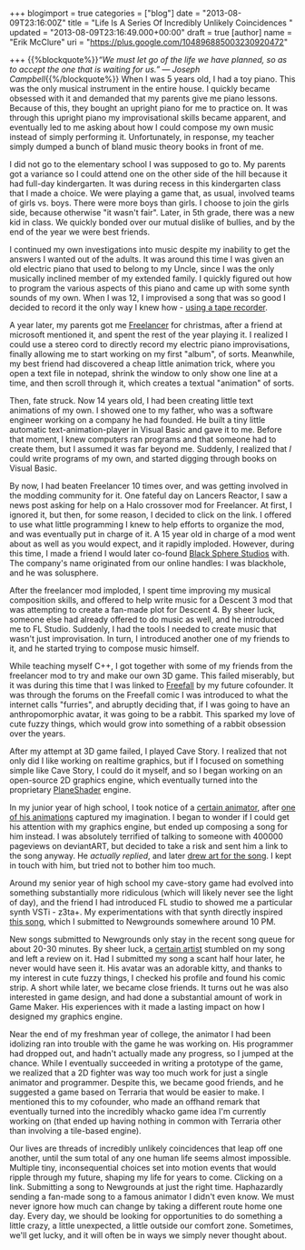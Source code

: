 +++
blogimport = true
categories = ["blog"]
date = "2013-08-09T23:16:00Z"
title = "Life Is A Series Of Incredibly Unlikely Coincidences  "
updated = "2013-08-09T23:16:49.000+00:00"
draft = true
[author]
name = "Erik McClure"
uri = "https://plus.google.com/104896885003230920472"

+++
{{%blockquote%}}*“We must let go of the life we have planned, so as to accept the one that is waiting for us.” — Joseph Campbell*{{%/blockquote%}}
When I was 5 years old, I had a toy piano. This was the only musical instrument in the entire house. I quickly became obsessed with it and demanded that my parents give me piano lessons. Because of this, they bought an upright piano for me to practice on. It was through this upright piano my improvisational skills became apparent, and eventually led to me asking about how I could compose my own music instead of simply performing it. Unfortunately, in response, my teacher simply dumped a bunch of bland music theory books in front of me.

I did not go to the elementary school I was supposed to go to. My parents got a variance so I could attend one on the other side of the hill because it had full-day kindergarten. It was during recess in this kindergarten class that I made a choice. We were playing a game that, as usual, involved teams of girls vs. boys. There were more boys than girls. I choose to join the girls side, because otherwise "it wasn't fair". Later, in 5th grade, there was a new kid in class. We quickly bonded over our mutual dislike of bullies, and by the end of the year we were best friends.

I continued my own investigations into music despite my inability to get the answers I wanted out of the adults. It was around this time I was given an old electric piano that used to belong to my Uncle, since I was the only musically inclined member of my extended family. I quickly figured out how to program the various aspects of this piano and came up with some synth sounds of my own. When I was 12, I improvised a song that was so good I decided to record it the only way I knew how - [using a tape recorder](https://dl.dropboxusercontent.com/u/755994/Crystal_Caverns_12_Crystal_Caverns.mp3). 

A year later, my parents got me [Freelancer](http://en.wikipedia.org/wiki/Freelancer_(video_game)) for christmas, after a friend at microsoft mentioned it, and spent the rest of the year playing it. I realized I could use a stereo cord to directly record my electric piano improvisations, finally allowing me to start working on my first "album", of sorts. Meanwhile, my best friend had discovered a cheap little animation trick, where you open a text file in notepad, shrink the window to only show one line at a time, and then scroll through it, which creates a textual "animation" of sorts.

Then, fate struck. Now 14 years old, I had been creating little text animations of my own. I showed one to my father, who was a software engineer working on a company he had founded. He built a tiny little automatic text-animation-player in Visual Basic and gave it to me. Before that moment, I knew computers ran programs and that someone had to create them, but I assumed it was far beyond me. Suddenly, I realized that *I* could write programs of my own, and started digging through books on Visual Basic.

By now, I had beaten Freelancer 10 times over, and was getting involved in the modding community for it. One fateful day on Lancers Reactor, I saw a news post asking for help on a Halo crossover mod for Freelancer. At first, I ignored it, but then, for some reason, I decided to click on the link. I offered to use what little programming I knew to help efforts to organize the mod, and was eventually put in charge of it. A 15 year old in charge of a mod went about as well as you would expect, and it rapidly imploded. However, during this time, I made a friend I would later co-found [Black Sphere Studios]() with. The company's name originated from our online handles: I was blackhole, and he was solusphere.

After the freelancer mod imploded, I spent time improving my musical composition skills, and offered to help write music for a Descent 3 mod that was attempting to create a fan-made plot for Descent 4. By sheer luck, someone else had already offered to do music as well, and he introduced me to FL Studio. Suddenly, I had the tools I needed to create music that wasn't just improvisation. In turn, I introduced another one of my friends to it, and he started trying to compose music himself. 

While teaching myself C++, I got together with some of my friends from the freelancer mod to try and make our own 3D game. This failed miserably, but it was during this time that I was linked to [Freefall](http://freefall.purrsia.com/) by my future cofounder. It was through the forums on the Freefall comic I was introduced to what the internet calls "furries", and abruptly deciding that, if I was going to have an anthropomorphic avatar, it was going to be a rabbit. This sparked my love of cute fuzzy things, which would grow into something of a rabbit obsession over the years.

After my attempt at 3D game failed, I played Cave Story. I realized that not only did I like working on realtime graphics, but if I focused on something simple like Cave Story, I could do it myself, and so I began working on an open-source 2D graphics engine, which eventually turned into the proprietary [PlaneShader](http://blackspherestudios.com/products/ps/) engine.

In my junior year of high school, I took notice of a [certain animator](http://ryanide.deviantart.com/), after [one of his animations](http://ryanide.deviantart.com/art/Two-Heroes-WIP-number-2-87244651) captured my imagination. I began to wonder if I could get his attention with my graphics engine, but ended up composing a song for him instead. I was absolutely terrified of talking to someone with 400000 pageviews on deviantART, but decided to take a risk and sent him a link to the song anyway. He *actually replied*, and later [drew art for the song](http://ryanide.deviantart.com/art/Amefurikozou-72660459). I kept in touch with him, but tried not to bother him too much.

Around my senior year of high school my cave-story game had evolved into something substantially more ridiculous (which will likely never see the light of day), and the friend I had introduced FL studio to showed me a particular synth VSTi - z3ta+. My experimentations with that synth directly inspired [this song](http://www.newgrounds.com/audio/listen/216830), which I submitted to Newgrounds somewhere around 10 PM.

New songs submitted to Newgrounds only stay in the recent song queue for about 20-30 minutes. By sheer luck, a [certain artist](http://trelldain.com/) stumbled on my song and left a review on it. Had I submitted my song a scant half hour later, he never would have seen it. His avatar was an adorable kitty, and thanks to my interest in cute fuzzy things, I checked his profile and found his comic strip. A short while later, we became close friends. It turns out he was also interested in game design, and had done a substantial amount of work in Game Maker. His experiences with it made a lasting impact on how I designed my graphics engine.

Near the end of my freshman year of college, the animator I had been idolizing ran into trouble with the game he was working on. His programmer had dropped out, and hadn't actually made any progress, so I jumped at the chance. While I eventually succeeded in writing a prototype of the game, we realized that a 2D fighter was way too much work for just a single animator and programmer. Despite this, we became good friends, and he suggested a game based on Terraria that would be easier to make. I mentioned this to my cofounder, who made an offhand remark that eventually turned into the incredibly whacko game idea I'm currently working on (that ended up having nothing in common with Terraria other than involving a tile-based engine).

Our lives are threads of incredibly unlikely coincidences that leap off one another, until the sum total of any one human life seems almost impossible. Multiple tiny, inconsequential choices set into motion events that would ripple through my future, shaping my life for years to come. Clicking on a link. Submitting a song to Newgrounds at just the right time. Haphazardly sending a fan-made song to a famous animator I didn't even know. We must never ignore how much can change by taking a different route home one day. Every day, we should be looking for opportunities to do something a little crazy, a little unexpected, a little outside our comfort zone. Sometimes, we'll get lucky, and it will often be in ways we simply never thought about.
